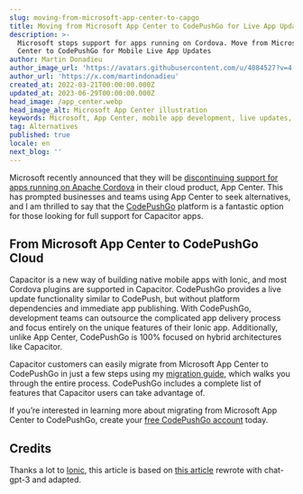 ```yaml
---
slug: moving-from-microsoft-app-center-to-capgo
title: Moving from Microsoft App Center to CodePushGo for Live App Updates
description: >-
  Microsoft stops support for apps running on Cordova. Move from Microsoft App
  Center to CodePushGo for Mobile Live App Updates
author: Martin Donadieu
author_image_url: 'https://avatars.githubusercontent.com/u/4084527?v=4'
author_url: 'https://x.com/martindonadieu'
created_at: 2022-03-21T00:00:00.000Z
updated_at: 2023-06-29T00:00:00.000Z
head_image: /app_center.webp
head_image_alt: Microsoft App Center illustration
keywords: Microsoft, App Center, mobile app development, live updates, OTA updates, continuous integration, mobile app updates
tag: Alternatives
published: true
locale: en
next_blog: ''
---
```

Microsoft recently announced that they will be [discontinuing support for apps running on Apache Cordova](https://devblogs.microsoft.com/appcenter/announcing-apache-cordova-retirement/) in their cloud product, App Center. This has prompted businesses and teams using App Center to seek alternatives, and I am thrilled to say that the [CodePushGo](https://capgo.app/) platform is a fantastic option for those looking for full support for Capacitor apps.

## From Microsoft App Center to CodePushGo Cloud

Capacitor is a new way of building native mobile apps with Ionic, and most Cordova plugins are supported in Capacitor. CodePushGo provides a live update functionality similar to CodePush, but without platform dependencies and immediate app publishing. With CodePushGo, development teams can outsource the complicated app delivery process and focus entirely on the unique features of their Ionic app. Additionally, unlike App Center, CodePushGo is 100% focused on hybrid architectures like Capacitor.

Capacitor customers can easily migrate from Microsoft App Center to CodePushGo in just a few steps using my [migration guide](https://capgo.app/blog/appcenter-migration/), which walks you through the entire process. CodePushGo includes a complete list of features that Capacitor users can take advantage of.

If you’re interested in learning more about migrating from Microsoft App Center to CodePushGo, create your [free CodePushGo account](/register/) today.

## Credits

Thanks a lot to [Ionic](https://ionic.com/), this article is based on [this article](https://ionic.io/blog/moving-from-microsoft-app-center-to-ionic-appflow/) rewrote with chat-gpt-3 and adapted.
